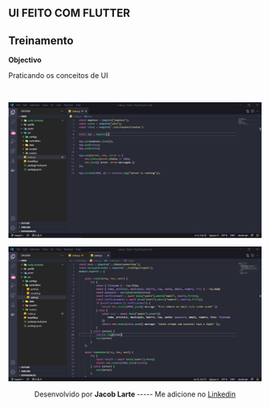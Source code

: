 ## UI FEITO COM FLUTTER

## Treinamento

<b>Objectivo</b>   

<p>Praticando os conceitos de UI</p>

<br>

![Screen index](https://github.com/Jacob-dvlp/api-finds/blob/master/index.jpg)

![user](https://github.com/Jacob-dvlp/api-finds/blob/master/user.jpg)

 
  <p align=center > Desenvolvido por  <b> Jacob Larte </b>  ----- Me adicione no <a href="https://www.linkedin.com/in/jacob-lartes/">Linkedin</a> </p>
 


 
